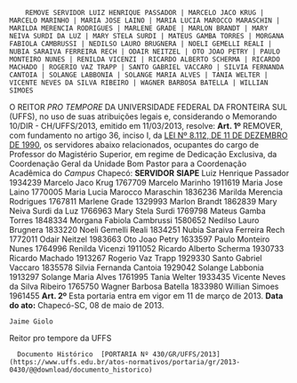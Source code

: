         REMOVE SERVIDOR LUIZ HENRIQUE PASSADOR | MARCELO JACO KRUG | MARCELO MARINHO | MARIA JOSE LAINO | MARIA LUCIA MAROCCO MARASCHIN | MARILDA MERENCIA RODRIGUES | MARLENE GRADE | MARLON BRANDT | MARY NEIVA SURDI DA LUZ | MARY STELA SURDI | MATEUS GAMBA TORRES | MORGANA FABIOLA CAMBRUSSI | NEDILSO LAURO BRUGNERA | NOELI GEMELLI REALI | NUBIA SARAIVA FERREIRA RECH | ODAIR NEITZEL | OTO JOAO PETRY | PAULO MONTEIRO NUNES | RENILDA VICENZI | RICARDO ALBERTO SCHERMA | RICARDO MACHADO | ROGERIO VAZ TRAPP | SANTO GABRIEL VACCARO | SILVIA FERNANDA CANTOIA | SOLANGE LABBONIA | SOLANGE MARIA ALVES | TANIA WELTER | VICENTE NEVES DA SILVA RIBEIRO | WAGNER BARBOSA BATELLA | WILLIAN SIMOES  

 O REITOR *PRO TEMPORE*  DA UNIVERSIDADE FEDERAL DA FRONTEIRA SUL (UFFS), no uso de suas atribuições legais e, considerando o Memorando 10/DIR - CH/UFFS/2013, emitido em 11/03/2013, resolve:   **Art. 1º**  REMOVER, com fundamento no artigo 36, inciso I, da [LEI Nº 8.112, DE 11 DE DEZEMBRO DE 1990](http://www.planalto.gov.br/ccivil_03/LEIS/L8112cons.htm), os servidores abaixo relacionados, ocupantes do cargo de Professor do Magistério Superior, em regime de Dedicação Exclusiva, da Coordenação Geral da Unidade Bom Pastor para a Coordenação Acadêmica do *Campus*  Chapecó:     **SERVIDOR**   **SIAPE**     Luiz Henrique Passador   1934239     Marcelo Jaco Krug   1767709     Marcelo Marinho   1911619     Maria Jose Laino   1770005     Maria Lucia Marocco Maraschin   1836236     Marilda Merencia Rodrigues   1767811     Marlene Grade   1329993     Marlon Brandt   1862839     Mary Neiva Surdi da Luz   1766963     Mary Stela Surdi   1769798     Mateus Gamba Torres   1848334     Morgana Fabiola Cambrussi   1580652     Nedilso Lauro Brugnera   1833220     Noeli Gemelli Reali   1834251     Nubia Saraiva Ferreira Rech   1772011     Odair Neitzel   1983663     Oto Joao Petry   1633597     Paulo Monteiro Nunes   1764996     Renilda Vicenzi   1911052     Ricardo Alberto Scherma   1930733     Ricardo Machado   1913267     Rogerio Vaz Trapp   1929330     Santo Gabriel Vaccaro   1835578     Silvia Fernanda Cantoia   1929042     Solange Labbonia   1913297     Solange Maria Alves   1761995     Tania Welter   1933435     Vicente Neves da Silva Ribeiro   1765750     Wagner Barbosa Batella   1833980     Willian Simoes   1961455       **Art. 2º**  Esta portaria entra em vigor em 11 de março de 2013.      **Data do ato:** Chapecó-SC, 08 de maio de 2013.   
 

    Jaime Giolo   
 Reitor pro tempore da UFFS 

      Documento Histórico  [PORTARIA Nº 430/GR/UFFS/2013](https://www.uffs.edu.br/atos-normativos/portaria/gr/2013-0430/@@download/documento_historico)     
      